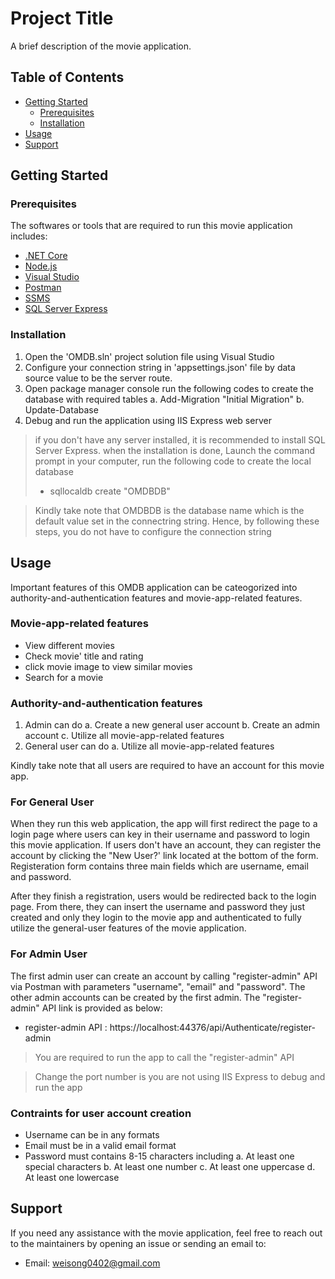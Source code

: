 # Project Title
A brief description of the movie application.

## Table of Contents
- [Getting Started](#getting-started)
  - [Prerequisites](#prerequisites)
  - [Installation](#installation)
- [Usage](#usage)
- [Support](#support)

## Getting Started

### Prerequisites
The softwares or tools that are required to run this movie application includes:
- [.NET Core](https://dotnet.microsoft.com/download)
- [Node.js](https://nodejs.org/en/download/)
- [Visual Studio](https://visualstudio.microsoft.com/downloads/)
- [Postman](https://www.postman.com/downloads/)
- [SSMS](https://learn.microsoft.com/en-us/sql/ssms/download-sql-server-management-studio-ssms?view=sql-server-ver16)
- [SQL Server Express](https://www.microsoft.com/en-us/sql-server/sql-server-downloads)

### Installation
1. Open the 'OMDB.sln' project solution file using Visual Studio
2. Configure your connection string in 'appsettings.json' file by data source value to be the server route.
3. Open package manager console run the following codes to create the database with required tables
  a. Add-Migration "Initial Migration"
  b. Update-Database
4. Debug and run the application using IIS Express web server

> if you don't have any server installed, it is recommended to install SQL Server Express. when the installation is done, Launch the command prompt in your computer, run the following code to create the local database
>  - sqllocaldb create "OMDBDB"

> Kindly take note that OMDBDB is the database name which is the default value set in the connectring string. Hence, by following these steps, you do not have to configure the connection string

## Usage
Important features of this OMDB application can be cateogorized into authority-and-authentication features and movie-app-related features.

### Movie-app-related features
- View different movies
- Check movie' title and rating
- click movie image to view similar movies
- Search for a movie

### Authority-and-authentication features
1. Admin can do
  a. Create a new general user account
  b. Create an admin account
  c. Utilize all movie-app-related features
2. General user can do
  a. Utilize all movie-app-related features

Kindly take note that all users are required to have an account for this movie app. 

### For General User
When they run this web application, the app will first redirect the page to a login page where users can key in their username and password to login this movie application. If users don't have an account, they can register the account by clicking the "New User?' link located at the bottom of the form. Registeration form contains three main fields which are username, email and password.
  
After they finish a registration, users would be redirected back to the login page. From there, they can insert the username and password they just created and only they login to the movie app and authenticated to fully utilize the general-user features of the movie application.

### For Admin User
The first admin user can create an account by calling "register-admin" API via Postman with parameters "username", "email" and "password". The other admin accounts can be created by the first admin.
The "register-admin" API link is provided as below:
- register-admin API : https://localhost:44376/api/Authenticate/register-admin
> You are required to run the app to call the "register-admin" API

> Change the port number is you are not using IIS Express to debug and run the app

### Contraints for user account creation
- Username can be in any formats
- Email must be in a valid email format
- Password must contains 8-15 characters including
  a. At least one special characters
  b. At least one number
  c. At least one uppercase
  d. At least one lowercase

## Support
If you need any assistance with the movie application, feel free to reach out to the maintainers by opening an issue or sending an email to:
- Email: weisong0402@gmail.com

